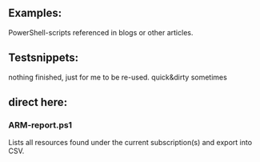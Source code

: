 ## Examples:
PowerShell-scripts referenced in blogs or other articles.

## Testsnippets:
nothing finished, just for me to be re-used. quick&dirty sometimes

## direct here:
### ARM-report.ps1
Lists all resources found under the current subscription(s) and export into CSV.